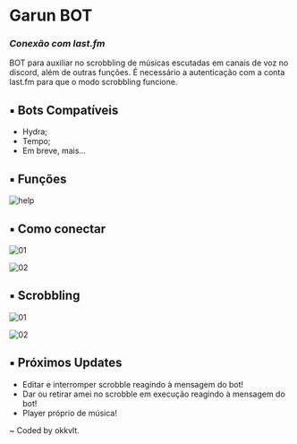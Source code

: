 # Garun BOT
### _Conexão com last.fm_

BOT para auxiliar no scrobbling de músicas escutadas em canais de voz no discord, além de outras funções. É necessário a autenticação com a conta last.fm para que o modo scrobbling funcione.

## ▪ Bots Compatíveis

- Hydra;
- Tempo;
- Em breve, mais...

## ▪ Funções

![help](https://i.imgur.com/VeXDebi.png)

## ▪ Como conectar

![01](https://i.imgur.com/N0v9OYc.png)

![02](https://i.imgur.com/DGMcqAM.png)

## ▪ Scrobbling

![01](https://i.imgur.com/V38eiZl.png)

![02](https://i.imgur.com/aQYFYhs.png)

## ▪ Próximos Updates

- Editar e interromper scrobble reagindo à mensagem do bot!
- Dar ou retirar amei no scrobble em execução reagindo à mensagem do bot!
- Player próprio de música!

\~ Coded by okkvlt.
